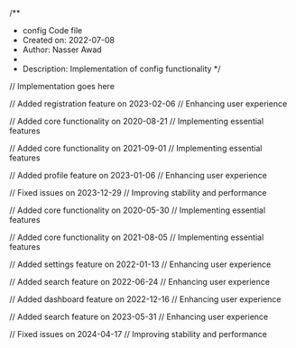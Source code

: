 /**
 * config Code file
 * Created on: 2022-07-08
 * Author: Nasser Awad
 *
 * Description: Implementation of config functionality
 */
 
// Implementation goes here


// Added registration feature on 2023-02-06
// Enhancing user experience

// Added core functionality on 2020-08-21
// Implementing essential features

// Added core functionality on 2021-09-01
// Implementing essential features

// Added profile feature on 2023-01-06
// Enhancing user experience

// Fixed issues on 2023-12-29
// Improving stability and performance

// Added core functionality on 2020-05-30
// Implementing essential features

// Added core functionality on 2021-08-05
// Implementing essential features

// Added settings feature on 2022-01-13
// Enhancing user experience

// Added search feature on 2022-06-24
// Enhancing user experience

// Added dashboard feature on 2022-12-16
// Enhancing user experience

// Added search feature on 2023-05-31
// Enhancing user experience

// Fixed issues on 2024-04-17
// Improving stability and performance
